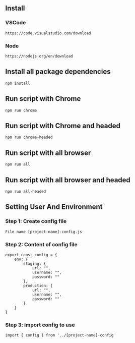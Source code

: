 ## Install
### VSCode
```shell
https://code.visualstudio.com/download
```
### Node
```shell
https://nodejs.org/en/download
```

## Install all package dependencies
```shell
npm install
```
## Run script with Chrome
```shell
npm run chrome
```
## Run script with Chrome and headed
```shell
npm run chrome-headed
```
## Run script with all browser
```shell
npm run all
```
## Run script with all browser and headed
```shell
npm run all-headed
```

## Setting User And Environment
### Step 1: Create config file
```shell
File name [project-name]-config.js
```

### Step 2: Content of config file
```shell
export const config = {
    env: {
        staging: {
            url: "",
            username: "",
            password: ""
        },
        production: {
            url: "",
            username: "",
            password: ""
        }
    }
}
```

### Step 3: import config to use
```shell
import { config } from '../[project-name]-config
```